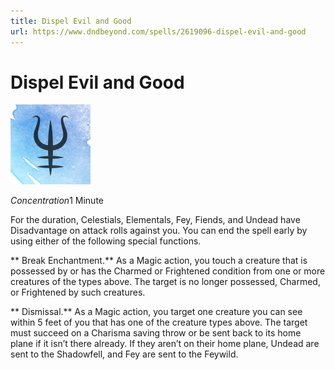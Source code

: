 ```yaml
---
title: Dispel Evil and Good
url: https://www.dndbeyond.com/spells/2619096-dispel-evil-and-good
---
```


# Dispel Evil and Good

![Dispel Evil and Good](dispel-evil-and-good.png)

*Concentration*1 Minute

For the duration, Celestials, Elementals, Fey, Fiends, and Undead have Disadvantage on attack rolls against you. You can end the spell early by using either of the following special functions.

** Break Enchantment.** As a Magic action, you touch a creature that is possessed by or has the Charmed or Frightened condition from one or more creatures of the types above. The target is no longer possessed, Charmed, or Frightened by such creatures.

** Dismissal.** As a Magic action, you target one creature you can see within 5 feet of you that has one of the creature types above. The target must succeed on a Charisma saving throw or be sent back to its home plane if it isn’t there already. If they aren’t on their home plane, Undead are sent to the Shadowfell, and Fey are sent to the Feywild.